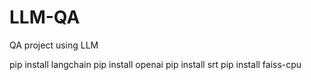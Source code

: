 # LLM-QA

QA project using LLM

pip install langchain
pip install openai
pip install srt
pip install faiss-cpu
